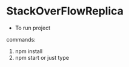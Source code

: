 # StackOverFlowReplica

- To run project

commands:

1. npm install
2. npm start or just type <nodemon>
